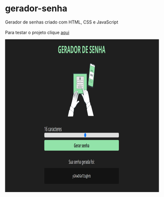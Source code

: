# gerador-senha
 Gerador de senhas criado com HTML, CSS e JavaScript <br><br>
 Para testar o projeto clique <a href = "https://jessica-guedes.github.io/gerador-senha/"> aqui
</a>

<p align = "center">
  <img width="1000" height="500" src="assets/gerador-senha.png">
 </p>
